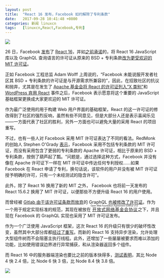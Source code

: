 ```yaml
---
layout: post
title:	"React 16 发布，Facebook 如约解除了专利条款"
date:	2017-09-28 10:41:48 +0800 
categories:	新闻 linuxcn 
tags:	[linuxcn,React,Facebook,专利]
---
```



![](/Asserts/Images//attachment/album/201709/28/104143xaah3a8h58zaaa58.jpg)


26 日，Facebook [发布](https://facebook.github.io/react/blog/2017/09/26/react-v16.0.html)了 [React 16](https://github.com/facebook/react)，并如[之前承诺](/article-8895-1.html)的，将 React 16 JavaScript 库以及 GraphQL 查询语言的许可证从原来的 BSD + 专利条款[改为更受欢迎的 MIT 许可证](https://github.com/facebook/react/commit/b765fb25ebc6e53bb8de2496d2828d9d01c2774b)。


正如 Facebook 工程总监 Adam Wolff 上周说的，“Facebook 未能说服开发者社区其 BSD + 专利条款的许可证是与开源需求所兼容的”，因此，在招致社区的抗议和抛弃，尤其是在发生了 [Apache 基金会将 React 的许可证列入“X 类别”](/article-8733-1-rel.html)和 [WordPress 弃用 React](/article-8880-1.html) 事件之后，Facebook 表示愿意将这个重要的 JavaScript 基础框架更换成大家更欢迎的 MIT 许可证。


作为最广泛使用的用于构建 Web 用户界面的基础框架，React 的这一许可证的修改得到了社区的强烈反响，虽然有些不同意见，但是大部分人还是表示喜闻乐见——一方面代表了社区的胜利，另外一方面也可以避免大量的采用 React 的项目重写。


不过，也有一些人对 Facebook 采用 MIT 许可证表达了不同的看法。RedMonk 的创始人 Stephen O'Grady [表示](http://redmonk.com/sogrady/2017/09/26/facebooks-bsd-patents/)，Facebook 采用不包括专利条款的 MIT 许可证，而没有采用包含了更弱的专利条款的 Apache 许可证，相比于原来的 BSD + 专利条款，按倒了葫芦起了瓢。“问题是，通过选择这种方式，Facebook 并没有像在 Apache 许可证下一样在 MIT 许可证中传达任何专利授权……如果 Facebook 在 React 申请了专利，换句话说，该软件的用户并没有被 MIT 许可证授予明确的许可，只有一个未经测试的隐含许可”。


此外，除了 React 16 换用了新的 MIT 之外， Facebook 也将前一天发布的 React 15.6.2 换用了 MIT 许可证，以便那些不方便升级 React 16 的用户使用。


而曾经被 [Gitlab 由于该许可证条款而放弃](https://www.theregister.co.uk/2017/09/20/gitlab_suspends_graphql_project_over_facebook_license_terms/)的 GraphQL [也被修改了许可证](https://medium.com/@leeb/relicensing-the-graphql-specification-e7d07a52301b)。作为一个用于规定实现标准的规范，其现在被放在<ruby> <a href="http://www.openwebfoundation.org/legal/the-owf-1-0-agreements/owfa-1-0">  开放式网络基金会协议 </a> <rp>  （ </rp> <rt>  Open Web Foundation Agreement (OWFa) v1.0 </rt> <rp>  ） </rp></ruby>之下，并且现在 Facebook 的 GraphQL 实现也采用了 MIT 许可证发布。


作为一个广泛使用 JavaScript 框架，这次 React 16 的升级只有很少的破坏性改变，虽然其中大部分库都[经过了重写](https://code.facebook.com/posts/1716776591680069/react-16-a-look-inside-an-api-compatible-rewrite-of-our-frontend-ui-library/)。而新的 React 16 支持异步渲染，允许处理大型组件树而不会阻塞主执行线程。此外，还增加了一些屡屡被要求而难以添加的功能，比如使用错误边界进行异常捕获，和从渲染器返回多个组件。


而 React 16 中的服务器端渲染也要比之前的版本快得多，[测试表明](https://medium.com/@aickin/whats-new-with-server-side-rendering-in-react-16-9b0d78585d67)，其比 Node 4 快 2.4 倍，比 Node 6 快 3 倍，比 Node 8.4 快 3.8 倍。


![](/Asserts/Images//attachment/album/201709/28/104149mtoz17i0znywst37.png)
